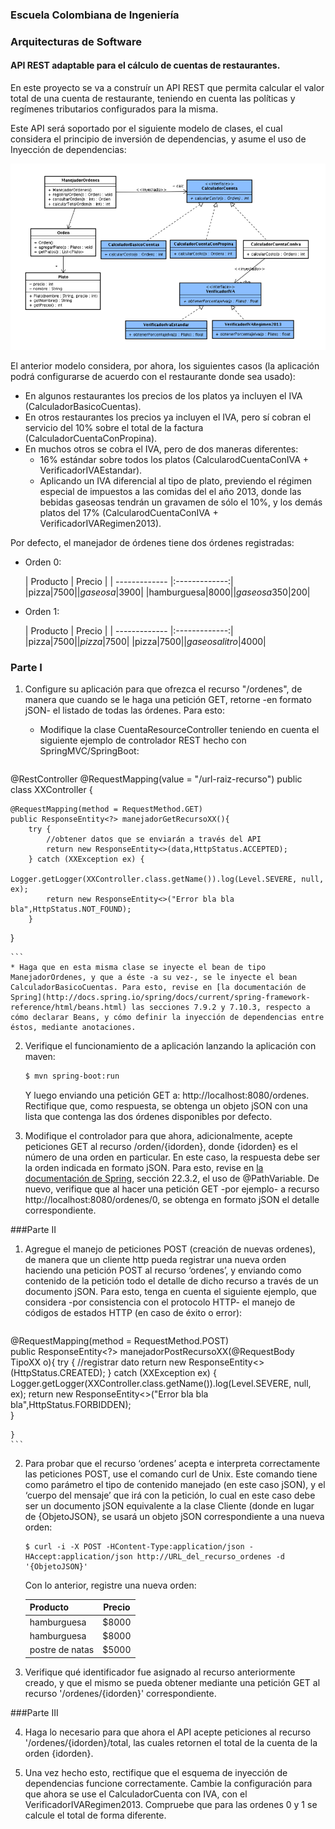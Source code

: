 ### Escuela Colombiana de Ingeniería

### Arquitecturas de Software


#### API REST adaptable para el cálculo de cuentas de restaurantes.

En este proyecto se va a construír un API REST que permita calcular el valor total de una cuenta de restaurante, teniendo en cuenta las políticas y regímenes tributarios configurados para la misma.

Este API será soportado por el siguiente modelo de clases, el cual considera el principio de inversión de dependencias, y asume el uso de Inyección de dependencias:

![](img/BeansModel.png)


El anterior modelo considera, por ahora, los siguientes casos (la aplicación podrá configurarse de acuerdo con el restaurante donde sea usado):

* En algunos restaurantes los precios de los platos ya incluyen el IVA (CalculadorBasicoCuentas).
* En otros restaurantes los precios ya incluyen el IVA, pero sí cobran el servicio del 10% sobre el total de la factura (CalculadorCuentaConPropina).
* En muchos otros se cobra el IVA, pero de dos maneras diferentes:
	* 16% estándar sobre todos los platos (CalcularodCuentaConIVA + VerificadorIVAEstandar).
	* Aplicando un IVA diferencial al tipo de plato, previendo el régimen especial de impuestos a las comidas del el año 2013, donde las bebidas gaseosas tendrán un gravamen de sólo el 10%, y los demás platos del 17% (CalcularodCuentaConIVA + VerificadorIVARegimen2013).


Por defecto, el manejador de órdenes tiene dos órdenes registradas:

* Orden 0:

	| Producto        | Precio           | 
| ------------- |:-------------:| 
|pizza|$7500|
|gaseosa|$3900|
|hamburguesa|$8000|
|gaseosa 350|$200|

* Orden 1:

	| Producto        | Precio           | 
| ------------- |:-------------:| 		
|pizza|$7500|
|pizza|$7500|
|pizza|$7500|
|gaseosa litro|$4000|


### Parte I

1. Configure su aplicación para que ofrezca el recurso "/ordenes", de manera que cuando se le haga una petición GET, retorne -en formato jSON- el listado de todas las órdenes. Para esto:
	* Modifique la clase CuentaResourceController teniendo en cuenta el siguiente ejemplo de controlador REST hecho con SpringMVC/SpringBoot:

	```java
@RestController
@RequestMapping(value = "/url-raiz-recurso")
public class XXController {
    
        
    @RequestMapping(method = RequestMethod.GET)
    public ResponseEntity<?> manejadorGetRecursoXX(){
        try {
            //obtener datos que se enviarán a través del API
            return new ResponseEntity<>(data,HttpStatus.ACCEPTED);
        } catch (XXException ex) {
            Logger.getLogger(XXController.class.getName()).log(Level.SEVERE, null, ex);
            return new ResponseEntity<>("Error bla bla bla",HttpStatus.NOT_FOUND);
        }        
}

	```
	* Haga que en esta misma clase se inyecte el bean de tipo ManejadorOrdenes, y que a éste -a su vez-, se le inyecte el bean CalculadorBasicoCuentas. Para esto, revise en [la documentación de Spring](http://docs.spring.io/spring/docs/current/spring-framework-reference/html/beans.html) las secciones 7.9.2 y 7.10.3, respecto a cómo declarar Beans, y cómo definir la inyección de dependencias entre éstos, mediante anotaciones.

2. Verifique el funcionamiento de a aplicación lanzando la aplicación con maven:

	```bash
	$ mvn spring-boot:run
	
	```
	Y luego enviando una petición GET a: http://localhost:8080/ordenes. Rectifique que, como respuesta, se obtenga un objeto jSON con una lista que contenga las dos órdenes disponibles por defecto.


3. Modifique el controlador para que ahora, adicionalmente, acepte peticiones GET al recurso /orden/{idorden}, donde {idorden} es el número de una orden en particular. En este caso, la respuesta debe ser la orden indicada en formato jSON. Para esto, revise en [la documentación de Spring](http://docs.spring.io/spring/docs/current/spring-framework-reference/html/mvc.html), sección 22.3.2, el uso de @PathVariable. De nuevo, verifique que al hacer una petición GET -por ejemplo- a recurso http://localhost:8080/ordenes/0, se obtenga en formato jSON el detalle correspondiente.


###Parte II

1.  Agregue el manejo de peticiones POST (creación de nuevas ordenes), de manera que un cliente http pueda registrar una nueva orden haciendo una petición POST al recurso ‘ordenes’, y enviando como contenido de la petición todo el detalle de dicho recurso a través de un documento jSON. Para esto, tenga en cuenta el siguiente ejemplo, que considera -por consistencia con el protocolo HTTP- el manejo de códigos de estados HTTP (en caso de éxito o error):

	```	
@RequestMapping(method = RequestMethod.POST)	
	public ResponseEntity<?> manejadorPostRecursoXX(@RequestBody TipoXX o){
        try {
            //registrar dato
            return new ResponseEntity<>(HttpStatus.CREATED);
        } catch (XXException ex) {
            Logger.getLogger(XXController.class.getName()).log(Level.SEVERE, null, ex);
            return new ResponseEntity<>("Error bla bla bla",HttpStatus.FORBIDDEN);            
        }        
 	
	}
	```	


2.  Para probar que el recurso ‘ordenes’ acepta e interpreta
    correctamente las peticiones POST, use el comando curl de Unix. Este
    comando tiene como parámetro el tipo de contenido manejado (en este
    caso jSON), y el ‘cuerpo del mensaje’ que irá con la petición, lo
    cual en este caso debe ser un documento jSON equivalente a la clase
    Cliente (donde en lugar de {ObjetoJSON}, se usará un objeto jSON correspondiente a una nueva orden:

	```	
	$ curl -i -X POST -HContent-Type:application/json -HAccept:application/json http://URL_del_recurso_ordenes -d '{ObjetoJSON}'
	```	

	Con lo anterior, registre una nueva orden:


	| Producto        | Precio           | 
	| ------------- |:-------------:| 
	|hamburguesa|$8000|
	|hamburguesa|$8000|		
	|postre de natas|$5000|



3. Verifique qué identificador fue asignado al recurso anteriormente creado, y que el mismo se pueda obtener mediante una petición GET al recurso '/ordenes/{idorden}' correspondiente.


###Parte III

4. Haga lo necesario para que ahora el API acepte peticiones al recurso '/ordenes/{idorden}/total, las cuales retornen el total de la cuenta de la orden {idorden}.

5. Una vez hecho esto, rectifique que el esquema de inyección de dependencias funcione correctamente. Cambie la configuración para que ahora se use el CalculadorCuenta con IVA, con el VerificadorIVARegimen2013. Compruebe que para las ordenes 0 y 1 se calcule el total de forma diferente.
